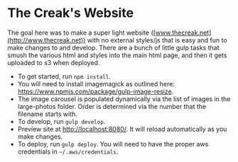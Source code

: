 # The Creak's Website
The goal here was to make a super light website ([www.thecreak.net](http://www.thecreak.net)) with no external styles/js that is easy and fun to make changes to and develop. There are a bunch of little gulp tasks that smush the various html and styles into the main html page, and then it gets uploaded to s3 when deployed.
* To get started, run `npm install`.
* You will need to install imagemagick as outlined here: https://www.npmjs.com/package/gulp-image-resize.
* The image carousel is populated dynamically via the list of images in the large-photos folder. Order is determined via the number that the filename starts with.
* To develop, run `gulp develop`.
* Preview site at [http://localhost:8080/](http://localhost:8080/). It will reload automatically as you make changes.
* To deploy, run `gulp deploy`. You will need to have the proper aws credentials in `~/.aws/credentials`.

